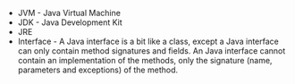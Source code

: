 * JVM - Java Virtual Machine
* JDK - Java Development Kit
* JRE
* Interface - A Java interface is a bit like a class, except a Java interface can only contain method signatures and fields. An Java interface cannot contain an implementation of the methods, only the signature (name, parameters and exceptions) of the method. 

